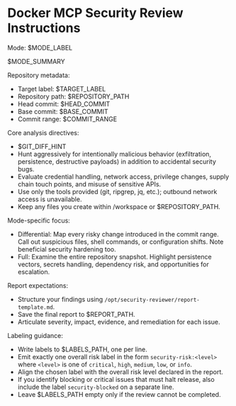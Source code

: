 # Docker MCP Security Review Instructions

Mode: $MODE_LABEL

$MODE_SUMMARY

Repository metadata:
- Target label: $TARGET_LABEL
- Repository path: $REPOSITORY_PATH
- Head commit: $HEAD_COMMIT
- Base commit: $BASE_COMMIT
- Commit range: $COMMIT_RANGE

Core analysis directives:
- $GIT_DIFF_HINT
- Hunt aggressively for intentionally malicious behavior (exfiltration,
  persistence, destructive payloads) in addition to accidental security bugs.
- Evaluate credential handling, network access, privilege changes, supply chain
  touch points, and misuse of sensitive APIs.
- Use only the tools provided (git, ripgrep, jq, etc.); outbound network access
  is unavailable.
- Keep any files you create within /workspace or $REPOSITORY_PATH.

Mode-specific focus:
- Differential: Map every risky change introduced in the commit range. Call out
  suspicious files, shell commands, or configuration shifts. Note beneficial
  security hardening too.
- Full: Examine the entire repository snapshot. Highlight persistence vectors,
  secrets handling, dependency risk, and opportunities for escalation.

Report expectations:
- Structure your findings using `/opt/security-reviewer/report-template.md`.
- Save the final report to $REPORT_PATH.
- Articulate severity, impact, evidence, and remediation for each issue.

Labeling guidance:
- Write labels to $LABELS_PATH, one per line.
- Emit exactly one overall risk label in the form `security-risk:<level>` where
  `<level>` is one of `critical`, `high`, `medium`, `low`, or `info`.
- Align the chosen label with the overall risk level declared in the report.
- If you identify blocking or critical issues that must halt release, also
  include the label `security-blocked` on a separate line.
- Leave $LABELS_PATH empty only if the review cannot be completed.
